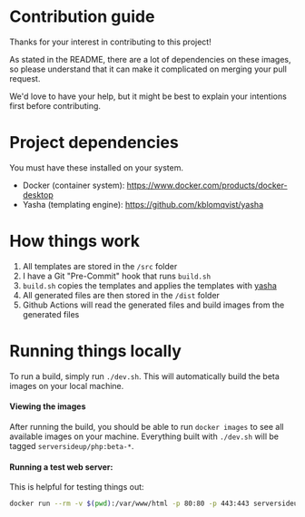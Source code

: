 # Contribution guide
Thanks for your interest in contributing to this project!

As stated in the README, there are a lot of dependencies on these images, so please understand that it can make it complicated on merging your pull request.

We'd love to have your help, but it might be best to explain your intentions first before contributing.

# Project dependencies
You must have these installed on your system.
* Docker (container system): https://www.docker.com/products/docker-desktop
* Yasha (templating engine): https://github.com/kblomqvist/yasha

# How things work
1. All templates are stored in the `/src` folder
1. I have a Git "Pre-Commit" hook that runs `build.sh`
1. `build.sh` copies the templates and applies the templates with [yasha](https://github.com/kblomqvist/yasha)
1. All generated files are then stored in the `/dist` folder
1. Github Actions will read the generated files and build images from the generated files

# Running things locally

To run a build, simply run `./dev.sh`. This will automatically build the beta images on your local machine.

#### Viewing the images
After running the build, you should be able to run `docker images` to see all available images on your machine. Everything built with `./dev.sh` will be tagged `serversideup/php:beta-*`.

#### Running a test web server:
This is helpful for testing things out:
```sh
docker run --rm -v $(pwd):/var/www/html -p 80:80 -p 443:443 serversideup/php:beta-8.1-fpm-nginx
```
